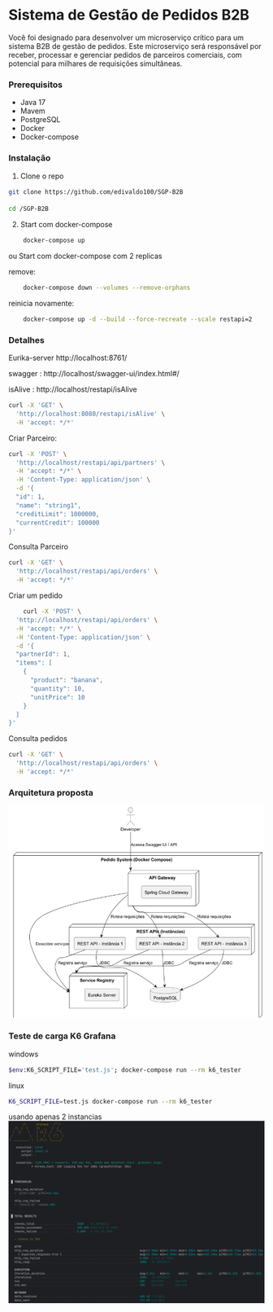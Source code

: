 # Sistema de Gestão de Pedidos B2B
Você foi designado para desenvolver um microserviço crítico para um sistema B2B de gestão de pedidos. Este microserviço será responsável por receber, processar e gerenciar pedidos de parceiros comerciais, com potencial para milhares de requisições simultâneas.
### Prerequisitos

* Java 17
* Mavem
* PostgreSQL
* Docker
* Docker-compose

### Instalação

1. Clone o repo
```sh
git clone https://github.com/edivaldo100/SGP-B2B

cd /SGP-B2B
```
2. Start com docker-compose
```sh
	docker-compose up
```
ou
Start com docker-compose com 2 replicas

remove:
```sh
	docker-compose down --volumes --remove-orphans
```
reinicia novamente:
```sh
	docker-compose up -d --build --force-recreate --scale restapi=2
```

### Detalhes

Eurika-server http://localhost:8761/

swagger : http://localhost/swagger-ui/index.html#/

isAlive : http://localhost/restapi/isAlive
```sh
curl -X 'GET' \
  'http://localhost:8080/restapi/isAlive' \
  -H 'accept: */*'
```
Criar Parceiro:
```sh 
curl -X 'POST' \
  'http://localhost/restapi/api/partners' \
  -H 'accept: */*' \
  -H 'Content-Type: application/json' \
  -d '{
  "id": 1,
  "name": "string1",
  "creditLimit": 1000000,
  "currentCredit": 100000
}'
```
Consulta Parceiro
```sh
curl -X 'GET' \
  'http://localhost/restapi/api/orders' \
  -H 'accept: */*'
   ```
   
Criar um pedido
```sh
    curl -X 'POST' \
  'http://localhost/restapi/api/orders' \
  -H 'accept: */*' \
  -H 'Content-Type: application/json' \
  -d '{
  "partnerId": 1,
  "items": [
    {
      "product": "banana",
      "quantity": 10,
      "unitPrice": 10
    }
  ]
}'
   ```

Consulta pedidos
```sh
curl -X 'GET' \
  'http://localhost/restapi/api/orders' \
  -H 'accept: */*'
   ```
### Arquitetura proposta   
![](desenho.png)

### Teste de carga K6 Grafana

windows
```sh
$env:K6_SCRIPT_FILE='test.js'; docker-compose run --rm k6_tester
   ```
linux
```sh
K6_SCRIPT_FILE=test.js docker-compose run --rm k6_tester
   ```

usando apenas 2 instancias 
![](log-grafana.PNG)